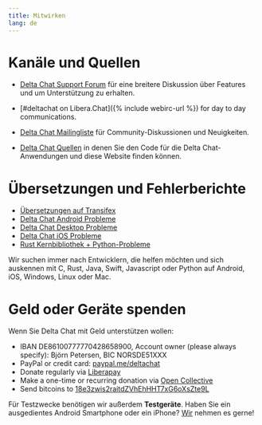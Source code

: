 ```yaml
---
title: Mitwirken
lang: de
---
```


# Kanäle und Quellen

- [Delta Chat Support Forum](https://support.delta.chat) für eine breitere
Diskussion über Features und um Unterstützung zu erhalten.

- [#deltachat on Libera.Chat]({% include webirc-url %}) for day to day communications.

- [Delta Chat Mailingliste](https://lists.codespeak.net/postorius/lists/delta.codespeak.net/) 
  für Community-Diskussionen und Neuigkeiten.

- [Delta Chat Quellen](https://github.com/deltachat/) in denen Sie
  den Code für die Delta Chat-Anwendungen und diese Website finden können.

# Übersetzungen und Fehlerberichte

- [Übersetzungen auf Transifex](https://www.transifex.com/delta-chat/public/)
- [Delta Chat Android Probleme](https://github.com/deltachat/deltachat-android/issues)
- [Delta Chat Desktop Probleme](https://github.com/deltachat/deltachat-desktop/issues)
- [Delta Chat iOS Probleme](https://github.com/deltachat/deltachat-ios/issues)
- [Rust Kernbibliothek + Python-Probleme](https://github.com/deltachat/deltachat-core-rust/issues)

Wir suchen immer nach Entwicklern, die helfen möchten und sich auskennen mit 
C, Rust, Java, Swift, Javascript oder Python auf Android, iOS, Windows, Linux oder Mac.


# Geld oder Geräte spenden

Wenn Sie Delta Chat mit Geld unterstützen wollen:

- IBAN DE86100777770428658900, Account owner (please always specify): Björn Petersen, BIC NORSDE51XXX
- PayPal or credit card: [paypal.me/deltachat](https://paypal.me/deltachat/20)
- Donate regularly via [Liberapay](https://liberapay.com/delta.chat/)
- Make a one-time or recurring donation via [Open Collective](https://opencollective.com/delta-chat/donate)
- Send bitcoins to [18e3zwis2raitdZVhEhHHT7xG6oXsZte9L](bitcoin:18e3zwis2raitdZVhEhHHT7xG6oXsZte9L)

Für Testzwecke benötigen wir außerdem **Testgeräte**. Haben Sie ein ausgedientes Android Smartphone oder ein iPhone?
[Wir](imprint) nehmen es gerne!
